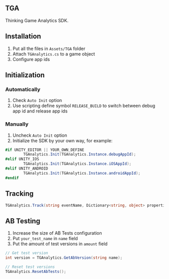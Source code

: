 TGA
---

Thinking Game Analytics SDK.

## Installation

1. Put all the files in `Assets/TGA` folder
2. Attach `TGAnalytics.cs` to a game object
3. Configure app ids

## Initialization

### Automatically

1. Check `Auto Init` option
2. Use scripting define symbol `RELEASE_BUILD` to switch between debug app id and release app ids

### Manually

1. Uncheck `Auto Init` option
2. Initialize the SDK by your own way, for example:

```c#
#if UNITY_EDITOR || YOUR_OWN_DEFINE
		TGAnalytics.Init(TGAnalytics.Instance.debugAppId);
#elif UNITY_IOS
		TGAnalytics.Init(TGAnalytics.Instance.iOSAppId);
#elif UNITY_ANDROID
		TGAnalytics.Init(TGAnalytics.Instance.androidAppId);
#endif
```

## Tracking

```c#
TGAnalytics.Track(string eventName, Dictionary<string, object> properties = null);
```

## AB Testing

1. Increase the size of AB Tests configuration
2. Put `your_test_name` in `name` field
3. Put the amount of test versions in `amount` field

```c#
// Get test version
int version = TGAnalytics.GetAbVersion(string name);

// Reset test versions
TGAnalytics.ResetAbTests();
```
